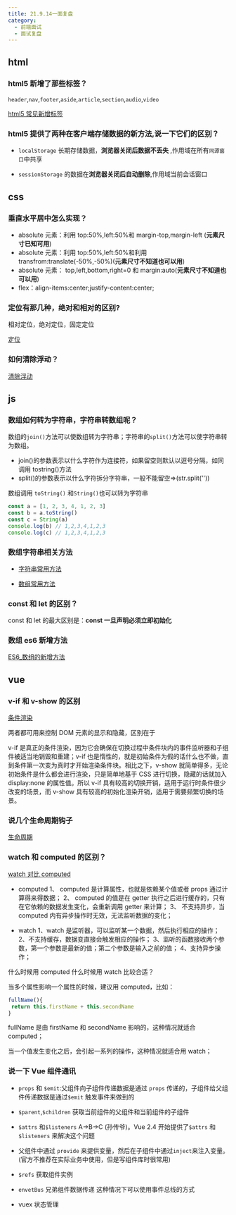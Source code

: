 ```yaml
---
title: 21.9.14一面复盘
category:
  - 前端面试
  - 面试复盘
---
```


## html

### html5 新增了那些标签？

`header`,`nav`,`footer`,`aside`,`article`,`section`,`audio`,`video`

[html5 常见新增标签](https://www.cnblogs.com/progor/p/8945071.html)

### html5 提供了两种在客户端存储数据的新方法,说一下它们的区别？

-   `localStorage` 长期存储数据，**浏览器关闭后数据不丢失** ,作用域在所有`同源窗口`中共享

-   `sessionStorage` 的数据在**浏览器关闭后自动删除**,作用域当前会话窗口

## css

### 垂直水平居中怎么实现？

-   absolute 元素：利用 top:50%,left:50%和 margin-top,margin-left (**元素尺寸已知可用**)
-   absolute 元素：利用 top:50%,left:50%和利用 transfrom:translate(-50%,-50%)(**元素尺寸不知道也可以用**)
-   absolute 元素： top,left,bottom,right=0 和 margin:auto(**元素尺寸不知道也可以用**)
-   flex：align-items:center;justify-content:center;

### 定位有那几种，绝对和相对的区别?

相对定位，绝对定位，固定定位

[定位](https://zfhblog.top/qian-duan-kai-fa/css/css3/fu-dong-yu-ding-wei.html#%E5%AE%9A%E4%BD%8D)

### 如何清除浮动？

[清除浮动](https://zfhblog.top/qian-duan-kai-fa/css/css3/fu-dong-yu-ding-wei.html#%E6%B8%85%E9%99%A4%E6%B5%AE%E5%8A%A8)

## js

### 数组如何转为字符串，字符串转数组呢？

数组的`join()`方法可以使数组转为字符串；字符串的`split()`方法可以使字符串转为数组。

-   join()的参数表示以什么字符作为连接符，如果留空则默认以逗号分隔，如同调用 tostring()方法
-   split()的参数表示以什么字符拆分字符串，一般不能留空=>(str.split(''))

数组调用 `toString()` 和`String()`也可以转为字符串

```js
const a = [1, 2, 3, 4, 1, 2, 3]
const b = a.toString()
const c = String(a)
console.log(b) // 1,2,3,4,1,2,3
console.log(c) // 1,2,3,4,1,2,3
```

### 数组字符串相关方法

-   [字符串常用方法](https://zfhblog.top/qian-duan-kai-fa/javascript/jsji-chu/bian-liang-yu-shu-ju-lei-xing.html#%E5%AD%97%E7%AC%A6%E4%B8%B2%E7%9A%84%E5%B8%B8%E7%94%A8%E6%96%B9%E6%B3%95)

-   [数组常用方法](https://zfhblog.top/qian-duan-kai-fa/javascript/jsji-chu/shu-zu.html#%E6%95%B0%E7%BB%84%E7%9A%84%E5%B8%B8%E7%94%A8%E6%96%B9%E6%B3%95)

### const 和 let 的区别？

const 和 let 的最大区别是：**const 一旦声明必须立即初始化**

### 数组 es6 新增方法

[ES6\_数组的新增方法](https://zfhblog.top/qian-duan-kai-fa/javascript/es6/es6de-xin-zeng-fang-fa.html#%E6%95%B0%E7%BB%84%E7%9A%84%E6%96%B0%E5%A2%9E%E6%96%B9%E6%B3%95)

## vue

### v-if 和 v-show 的区别

[条件渲染](https://zfhblog.top/qian-duan-kai-fa/qian-duan-kuang-jia/vue.js/vuehe-xin.html#%E6%9D%A1%E4%BB%B6%E6%B8%B2%E6%9F%93)

两者都可用来控制 DOM 元素的显示和隐藏，区别在于

v-if 是真正的条件渲染，因为它会确保在切换过程中条件块内的事件监听器和子组件被适当地销毁和重建；v-if 也是惰性的，就是初始条件为假的话什么也不做，直到条件第一次变为真时才开始渲染条件块。相比之下，v-show 就简单得多，无论初始条件是什么都会进行渲染，只是简单地基于 CSS 进行切换，隐藏的话就加入 display:none 的属性值。所以 v-if 具有较高的切换开销，适用于运行时条件很少改变的场景，而 v-show 具有较高的初始化渲染开销，适用于需要频繁切换的场景。

### 说几个生命周期钩子

[生命周期](https://zfhblog.top/qian-duan-kai-fa/qian-duan-kuang-jia/vue.js/vuehe-xin.html#%E7%94%9F%E5%91%BD%E5%91%A8%E6%9C%9F)

### watch 和 computed 的区别？

[watch 对比 computed](https://zfhblog.top/qian-duan-kai-fa/qian-duan-kuang-jia/vue.js/vuehe-xin.html#watch%E5%AF%B9%E6%AF%94computed)

-   computed
    1、 computed 是计算属性，也就是依赖某个值或者 props 通过计算得来得数据；
    2、 computed 的值是在 getter 执行之后进行缓存的，只有在它依赖的数据发生变化，会重新调用 getter 来计算；
    3、 不支持异步，当 computed 内有异步操作时无效，无法监听数据的变化；

-   watch
    1、watch 是监听器，可以监听某一个数据，然后执行相应的操作；
    2、不支持缓存，数据变直接会触发相应的操作；
    3、监听的函数接收两个参数，第一个参数是最新的值；第二个参数是输入之前的值；
    4、支持异步操作；

什么时候用 computed 什么时候用 watch 比较合适？

当多个属性影响一个属性的时候，建议用 computed，比如：

```js
fullName(){
 return this.firstName + this.secondName
}
```

fullName 是由 firstName 和 secondName 影响的，这种情况就适合 computed；

当一个值发生变化之后，会引起一系列的操作，这种情况就适合用 watch；

### 说一下 Vue 组件通讯

-   `props` 和 `$emit`:父组件向子组件传递数据是通过 `props` 传递的，子组件给父组件传递数据是通过`$emit` 触发事件来做到的

-   `$parent`,`$children` 获取当前组件的父组件和当前组件的子组件

-   `$attrs` 和`$listeners` A->B->C (孙传爷)。Vue 2.4 开始提供了`$attrs` 和`$listeners` 来解决这个问题

-   父组件中通过 `provide` 来提供变量，然后在子组件中通过`inject`来注入变量。(官方不推荐在实际业务中使用，但是写组件库时很常用)

-   `$refs` 获取组件实例

-   `envetBus` 兄弟组件数据传递 这种情况下可以使用事件总线的方式

-   vuex 状态管理
